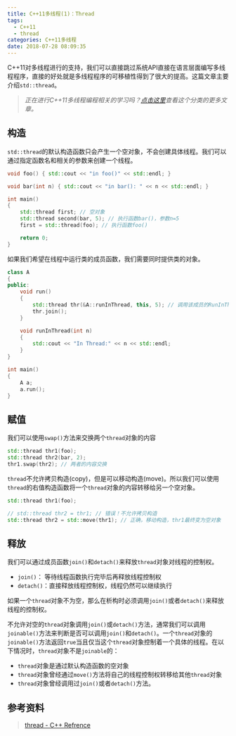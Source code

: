 ```yaml
---
title: C++11多线程(1)：Thread
tags:
  - C++11
  - thread
categories: C++11多线程
date: 2018-07-28 08:09:35
---
```



C++11对多线程进行的支持，我们可以直接跳过系统API直接在语言层面编写多线程程序，直接的好处就是多线程程序的可移植性得到了很大的提高。这篇文章主要介绍`std::thread`。

<!-- more -->

> *正在进行C++11多线程编程相关的学习吗？[点击这里](/categories/C-11%E5%A4%9A%E7%BA%BF%E7%A8%8B/)查看这个分类的更多文章。*

## 构造
`std::thread`的默认构造函数只会产生一个空对象，不会创建具体线程。我们可以通过指定函数名和相关的参数来创建一个线程。


```cpp
void foo() { std::cout << "in foo()" << std::endl; }

void bar(int n) { std::cout << "in bar(): " << n << std::endl; }

int main()
{
	std::thread first; // 空对象
	std::thread second(bar, 5); // 执行函数bar()，参数n=5
	first = std::thread(foo); // 执行函数foo()

	return 0; 
}

```

如果我们希望在线程中运行类的成员函数，我们需要同时提供类的对象。

```cpp
class A
{
public:
	void run()
	{
		std::thread thr(&A::runInThread, this, 5); // 调用该成员的RunInThread函数，参数为5
		thr.join();
	}

	void runInThread(int n)
	{
		std::cout << "In Thread:" << n << std::endl;
	}
}

int main()
{
	A a;
	a.run();
}

```

## 赋值
我们可以使用`swap()`方法来交换两个`thread`对象的内容

```cpp
std::thread thr1(foo);
std::thread thr2(bar, 2);
thr1.swap(thr2); // 两者的内容交换
```
`thread`不允许拷贝构造(copy)，但是可以移动构造(move)。所以我们可以使用`thread`的右值构造函数将一个`thread`对象的内容转移给另一个空对象。
```cpp
std::thread thr1(foo);

// std::thread thr2 = thr1; // 错误！不允许拷贝构造
std::thread thr2 = std::move(thr1); // 正确，移动构造，thr1最终变为空对象
```

## 释放
我们可以通过成员函数`join()`和`detach()`来释放`thread`对象对线程的控制权。
- `join()`： 等待线程函数执行完毕后再释放线程控制权
- `detach()`：直接释放线程控制权，线程仍然可以继续执行

如果一个`thread`对象不为空，那么在析构时必须调用`join()`或者`detach()`来释放线程的控制权。

不允许对空的`thread`对象调用`join()`或`detach()`方法，通常我们可以调用`joinable()`方法来判断是否可以调用`join()`和`detach()`。一个`thread`对象的`joinable()`方法返回`true`当且仅当这个`thread`对象控制着一个具体的线程。在以下情况时，`thread`对象不是`joinable`的：
- `thread`对象是通过默认构造函数的空对象
- `thread`对象曾经通过`move()`方法将自己的线程控制权转移给其他`thread`对象
- `thread`对象曾经调用过`join()`或者`detach()`方法。



## 参考资料
> [thread - C++ Refrence](http://www.cplusplus.com/reference/thread/thread/)
